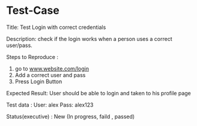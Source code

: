 # Test-Case
Title: Test
Login with correct credentials 

Description:
check if the login works when a person uses a correct user/pass.

Steps to Reproduce :
1. go to www.website.com/login
2. Add a correct user and pass
3. Press Login Button

Expected Result:
User should be able to login and taken to his profile page

Test data :
User: alex
Pass: alex123

Status(executive) : New (In progress, faild , passed)

